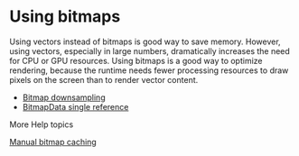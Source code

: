 # Using bitmaps

Using vectors instead of bitmaps is good way to save memory. However, using
vectors, especially in large numbers, dramatically increases the need for CPU or
GPU resources. Using bitmaps is a good way to optimize rendering, because the
runtime needs fewer processing resources to draw pixels on the screen than to
render vector content.

- [Bitmap downsampling](./bitmap-downsampling.md)
- [BitmapData single reference](./bitmapdata-single-reference.md)

More Help topics

[Manual bitmap caching](../../rendering-performance/manual-bitmap-caching/index.md)

